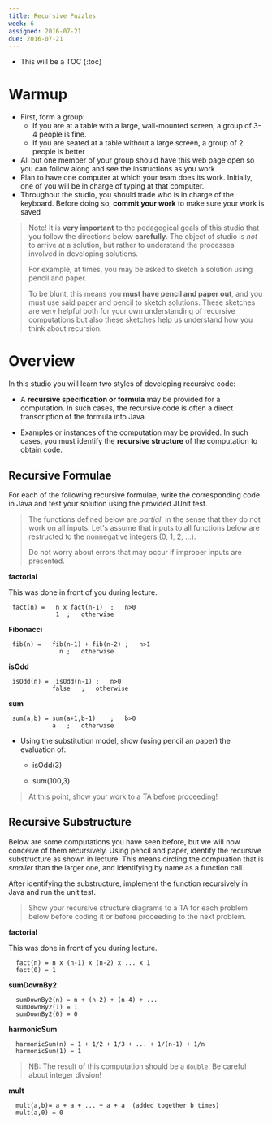 ```yaml
---
title: Recursive Puzzles
week: 6
assigned: 2016-07-21
due: 2016-07-21
---
```

* This will be a TOC
{:toc}

# Warmup
* First, form a group:
    * If you are at a table with a large, wall-mounted screen, a group of 3-4 people is fine.
    * If you are seated at a table without a large screen, a group of 2 people is better
* All but one member of your group should have this web page open so you can follow along and see the instructions as you work
* Plan to have one computer at which your team does its work. Initially, one of you will be in charge of typing at that computer.
* Throughout the studio, you should trade who is in charge of the keyboard. Before doing so, **commit your work** to make sure your work is saved


> Note! It is **very important** to the pedagogical goals of this studio that you follow the directions
> below **carefully**.   The object of studio is *not* to arrive at a solution, but rather to understand
> the processes involved in developing solutions.
> 
> For example, at times, you may be asked to sketch a solution using pencil and paper.
> 
> To be blunt, this means you <b>must have pencil and paper out</b>, and you must use said paper and pencil to sketch
> solutions.  These sketches are very helpful both for your own understanding of recursive computations but also
> these sketches help us understand how you think about recursion.

# Overview

In this studio you will learn two styles of developing recursive code:

* A **recursive specification or formula** may be provided for a computation.  In such cases, the recursive code is often a direct transcription of the formula into Java.

* Examples or instances of the computation may be provided.  In such cases, you must identify the **recursive structure** of the computation to obtain code.

## Recursive Formulae

For each of the following recursive formulae, write the corresponding code in Java and test your solution
using the provided JUnit test.

> The functions defined below are *partial*, in the sense that they do not work on all inputs.
> Let's assume that inputs to all functions below are restructed to the nonnegative integers (0, 1, 2, &hellip;).
>
> Do not worry about errors that may occur if improper inputs are presented.


**factorial**
  
This was done in front of you during lecture.

	 
	 fact(n) =   n x fact(n-1)	;	n>0
	             1	;	otherwise
	 
**Fibonacci**
  
     fib(n) =	fib(n-1) + fib(n-2)	;	n>1
				  n	;	otherwise
				 
**isOdd**
  
     isOdd(n) =	!isOdd(n-1)	;	n>0
				false	;	otherwise
				   
**sum**
  
     sum(a,b) =	sum(a+1,b-1)	;	b>0
				a	;	otherwise
	 
* Using the substitution model, show (using pencil an paper) the evaluation of:
   
	* isOdd(3)
   
	* sum(100,3)

> At this point, show your work to a TA before proceeding!


## Recursive Substructure

Below are some computations you have seen before, but we will now conceive of them recursively.
Using pencil and paper, identify the recursive substructure as shown in lecture. This means circling the
compuation that is *smaller* than the larger one, and identifying by name as a function call.

After identifying the substructure, implement the function recursively in Java and run the unit test.

> Show your recursive structure diagrams to a TA for each problem below before coding it or before proceeding
> to the next problem.

**factorial**
  
This was done in front of you during lecture.
  
	  fact(n) = n x (n-1) x (n-2) x ... x 1
      fact(0) = 1
	 
**sumDownBy2**
  
      sumDownBy2(n) = n + (n-2) + (n-4) + ... 
      sumDownBy2(1) = 1
      sumDownBy2(0) = 0
	 
**harmonicSum**
  
      harmonicSum(n) = 1 + 1/2 + 1/3 + ... + 1/(n-1) + 1/n
      harmonicSum(1) = 1

> NB: The result of this computation should be a `double`.  Be careful about integer divsion!

**mult**
  
      mult(a,b)= a + a + ... + a + a  (added together b times)
      mult(a,0) = 0


